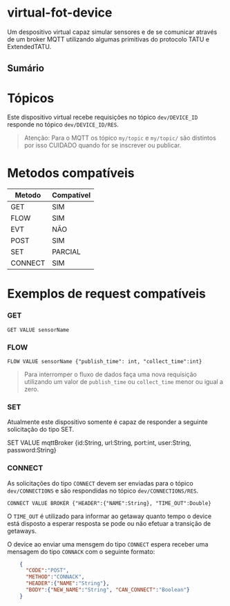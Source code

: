 # virtual-fot-device
Um despositivo virtual capaz simular sensores e de se comunicar através de um 
broker MQTT utilizando algumas primitivas do protocolo TATU e ExtendedTATU.

## Sumário

# Tópicos 
Este dispositivo virtual recebe requisições no tópico ``dev/DEVICE_ID``
responde no tópico ``dev/DEVICE_ID/RES``.

  > Atenção: Para o MQTT os tópico ``my/topic`` e ``my/topic/`` são distintos
  > por isso CUIDADO quando for se inscrever ou publicar.

# Metodos compatíveis

| Metodo  | Compatível |
|---------|------------|
| GET     | SIM        |
| FLOW    | SIM        |
| EVT     | NÃO        |
| POST    | SIM        |
| SET     | PARCIAL    |
| CONNECT | SIM        |

# Exemplos de request compatíveis
### GET
    GET VALUE sensorName
    
### FLOW
    FLOW VALUE sensorName {"publish_time": int, "collect_time":int}
       
  > Para interromper o fluxo de dados faça uma nova requisição utilizando um valor
  > de ``publish_time`` ou ``collect_time`` menor ou igual a zero. 

### SET
  Atualmente este dispositivo somente é capaz de responder a seguinte solicitação
  do tipo SET.
  
  SET VALUE mqttBroker {id:String, url:String, port:int, user:String, password:String}

### CONNECT

As solicitações do tipo ``CONNECT`` devem ser enviadas para o tópico ``dev/CONNECTIONS``
e são respondidas no tópico ``dev/CONNECTIONS/RES``.

    CONNECT VALUE BROKER {"HEADER":{"NAME":String}, "TIME_OUT":Double}
  
O ``TIME_OUT`` é utilizado para informar ao getaway quanto tempo o device está disposto
a esperar resposta se pode ou não efetuar a transição de getaways. 
  
O device ao enviar uma mensgem do tipo ``CONNECT`` espera receber uma mensagem do tipo 
``CONNACK`` com o seguinte formato:

```json
    {
      "CODE":"POST",
      "METHOD":"CONNACK",
      "HEADER":{"NAME":"String"},
      "BODY":{"NEW_NAME":"String", "CAN_CONNECT":"Boolean"}
    }
```
